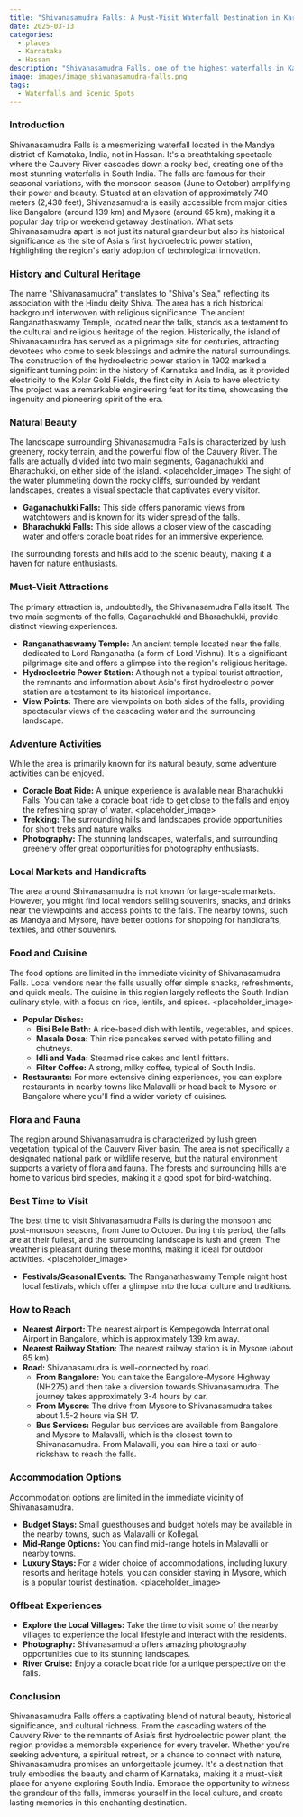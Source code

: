 ```yaml
---
title: "Shivanasamudra Falls: A Must-Visit Waterfall Destination in Karnataka"
date: 2025-03-13
categories:
  - places
  - Karnataka
  - Hassan
description: "Shivanasamudra Falls, one of the highest waterfalls in Karnataka, plunges down a massive cliff creating a breathtaking cascade. Located near Hassan, this stunning waterfall is a must-visit for nature enthusiasts and adventure seekers."
image: images/image_shivanasamudra-falls.png
tags: 
  - Waterfalls and Scenic Spots
---
```



### **Introduction**

Shivanasamudra Falls is a mesmerizing waterfall located in the Mandya district of Karnataka, India, not in Hassan. It's a breathtaking spectacle where the Cauvery River cascades down a rocky bed, creating one of the most stunning waterfalls in South India. The falls are famous for their seasonal variations, with the monsoon season (June to October) amplifying their power and beauty. Situated at an elevation of approximately 740 meters (2,430 feet), Shivanasamudra is easily accessible from major cities like Bangalore (around 139 km) and Mysore (around 65 km), making it a popular day trip or weekend getaway destination. What sets Shivanasamudra apart is not just its natural grandeur but also its historical significance as the site of Asia's first hydroelectric power station, highlighting the region's early adoption of technological innovation.

### **History and Cultural Heritage**

The name "Shivanasamudra" translates to "Shiva's Sea," reflecting its association with the Hindu deity Shiva. The area has a rich historical background interwoven with religious significance. The ancient Ranganathaswamy Temple, located near the falls, stands as a testament to the cultural and religious heritage of the region. Historically, the island of Shivanasamudra has served as a pilgrimage site for centuries, attracting devotees who come to seek blessings and admire the natural surroundings. The construction of the hydroelectric power station in 1902 marked a significant turning point in the history of Karnataka and India, as it provided electricity to the Kolar Gold Fields, the first city in Asia to have electricity. The project was a remarkable engineering feat for its time, showcasing the ingenuity and pioneering spirit of the era.

###  **Natural Beauty**

The landscape surrounding Shivanasamudra Falls is characterized by lush greenery, rocky terrain, and the powerful flow of the Cauvery River. The falls are actually divided into two main segments, Gaganachukki and Bharachukki, on either side of the island.
<placeholder_image> The sight of the water plummeting down the rocky cliffs, surrounded by verdant landscapes, creates a visual spectacle that captivates every visitor.

*   **Gaganachukki Falls:** This side offers panoramic views from watchtowers and is known for its wider spread of the falls.
*   **Bharachukki Falls:** This side allows a closer view of the cascading water and offers coracle boat rides for an immersive experience.

The surrounding forests and hills add to the scenic beauty, making it a haven for nature enthusiasts.

### **Must-Visit Attractions**

The primary attraction is, undoubtedly, the Shivanasamudra Falls itself. The two main segments of the falls, Gaganachukki and Bharachukki, provide distinct viewing experiences.

*   **Ranganathaswamy Temple:** An ancient temple located near the falls, dedicated to Lord Ranganatha (a form of Lord Vishnu). It's a significant pilgrimage site and offers a glimpse into the region's religious heritage.
*   **Hydroelectric Power Station:** Although not a typical tourist attraction, the remnants and information about Asia's first hydroelectric power station are a testament to its historical importance.
*   **View Points:** There are viewpoints on both sides of the falls, providing spectacular views of the cascading water and the surrounding landscape.

### **Adventure Activities**

While the area is primarily known for its natural beauty, some adventure activities can be enjoyed.

*   **Coracle Boat Ride:** A unique experience is available near Bharachukki Falls. You can take a coracle boat ride to get close to the falls and enjoy the refreshing spray of water.
<placeholder_image>
*   **Trekking:** The surrounding hills and landscapes provide opportunities for short treks and nature walks.
*   **Photography:** The stunning landscapes, waterfalls, and surrounding greenery offer great opportunities for photography enthusiasts.

### **Local Markets and Handicrafts**

The area around Shivanasamudra is not known for large-scale markets. However, you might find local vendors selling souvenirs, snacks, and drinks near the viewpoints and access points to the falls. The nearby towns, such as Mandya and Mysore, have better options for shopping for handicrafts, textiles, and other souvenirs.

### **Food and Cuisine**

The food options are limited in the immediate vicinity of Shivanasamudra Falls. Local vendors near the falls usually offer simple snacks, refreshments, and quick meals. The cuisine in this region largely reflects the South Indian culinary style, with a focus on rice, lentils, and spices.
<placeholder_image>
*   **Popular Dishes:**
    *   **Bisi Bele Bath:** A rice-based dish with lentils, vegetables, and spices.
    *   **Masala Dosa:** Thin rice pancakes served with potato filling and chutneys.
    *   **Idli and Vada:** Steamed rice cakes and lentil fritters.
    *   **Filter Coffee:** A strong, milky coffee, typical of South India.
*   **Restaurants:** For more extensive dining experiences, you can explore restaurants in nearby towns like Malavalli or head back to Mysore or Bangalore where you'll find a wider variety of cuisines.

### **Flora and Fauna**

The region around Shivanasamudra is characterized by lush green vegetation, typical of the Cauvery River basin. The area is not specifically a designated national park or wildlife reserve, but the natural environment supports a variety of flora and fauna. The forests and surrounding hills are home to various bird species, making it a good spot for bird-watching.

### **Best Time to Visit**

The best time to visit Shivanasamudra Falls is during the monsoon and post-monsoon seasons, from June to October. During this period, the falls are at their fullest, and the surrounding landscape is lush and green. The weather is pleasant during these months, making it ideal for outdoor activities.
<placeholder_image>
*   **Festivals/Seasonal Events:** The Ranganathaswamy Temple might host local festivals, which offer a glimpse into the local culture and traditions.

### **How to Reach**

*   **Nearest Airport:** The nearest airport is Kempegowda International Airport in Bangalore, which is approximately 139 km away.
*   **Nearest Railway Station:** The nearest railway station is in Mysore (about 65 km).
*   **Road:** Shivanasamudra is well-connected by road.
    *   **From Bangalore:** You can take the Bangalore-Mysore Highway (NH275) and then take a diversion towards Shivanasamudra. The journey takes approximately 3-4 hours by car.
    *   **From Mysore:** The drive from Mysore to Shivanasamudra takes about 1.5-2 hours via SH 17.
    *   **Bus Services:** Regular bus services are available from Bangalore and Mysore to Malavalli, which is the closest town to Shivanasamudra. From Malavalli, you can hire a taxi or auto-rickshaw to reach the falls.

### **Accommodation Options**

Accommodation options are limited in the immediate vicinity of Shivanasamudra.
*   **Budget Stays:** Small guesthouses and budget hotels may be available in the nearby towns, such as Malavalli or Kollegal.
*   **Mid-Range Options:** You can find mid-range hotels in Malavalli or nearby towns.
*   **Luxury Stays:** For a wider choice of accommodations, including luxury resorts and heritage hotels, you can consider staying in Mysore, which is a popular tourist destination.
<placeholder_image>

### **Offbeat Experiences**

*   **Explore the Local Villages:** Take the time to visit some of the nearby villages to experience the local lifestyle and interact with the residents.
*   **Photography:** Shivanasamudra offers amazing photography opportunities due to its stunning landscapes.
*   **River Cruise:** Enjoy a coracle boat ride for a unique perspective on the falls.

### **Conclusion**

Shivanasamudra Falls offers a captivating blend of natural beauty, historical significance, and cultural richness. From the cascading waters of the Cauvery River to the remnants of Asia’s first hydroelectric power plant, the region provides a memorable experience for every traveler. Whether you're seeking adventure, a spiritual retreat, or a chance to connect with nature, Shivanasamudra promises an unforgettable journey. It's a destination that truly embodies the beauty and charm of Karnataka, making it a must-visit place for anyone exploring South India. Embrace the opportunity to witness the grandeur of the falls, immerse yourself in the local culture, and create lasting memories in this enchanting destination.


